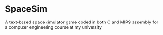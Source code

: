 # SpaceSim
A text-based space simulator game coded in both C and MIPS assembly for a computer engineering course at my university
